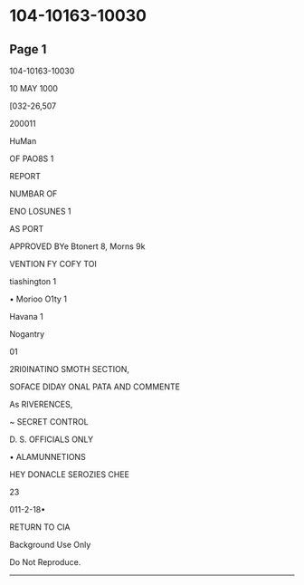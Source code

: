 # 104-10163-10030

## Page 1

104-10163-10030

10 MAY 1000

[032-26,507

200011

HuMan

OF PAO8S 1

REPORT

NUMBAR OF

ENO LOSUNES 1

AS PORT

APPROVED BYe Btonert 8, Morns 9k

VENTION FY COFY TOI

tiashington 1

• Morioo O1ty 1

Havana 1

Nogantry

01

2RI0INATINO SMOTH SECTION,

SOFACE DIDAY ONAL PATA AND COMMENTE

As RIVERENCES,

~ SECRET CONTROL

D. S. OFFICIALS ONLY

• ALAMUNNETIONS

HEY DONACLE SEROZIES CHEE

23

011-2-18•

RETURN TO CIA

Background Use Only

Do Not Reproduce.

---


